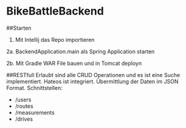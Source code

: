 # BikeBattleBackend

##Starten
1. Mit Intellij das Repo importieren

2a. BackendApplication.main als Spring Application starten

2b. Mit Gradle WAR File bauen und in Tomcat deployn

##RESTfull
Erlaubt sind alle CRUD Operationen und es ist eine Suche implementiert. Hateos ist integriert.
Übermittlung der Daten im JSON Format.
Schnittstellen:
* /users
* /routes
* /measurements
* /drives
